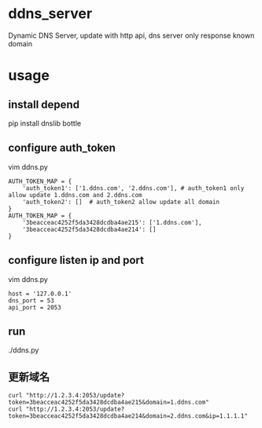# ddns_server
Dynamic DNS Server, update with http api, dns server only response known domain

# usage
## install depend
pip install dnslib bottle

## configure auth_token
vim ddns.py

```
AUTH_TOKEN_MAP = {
    'auth_token1': ['1.ddns.com', '2.ddns.com'], # auth_token1 only allow update 1.ddns.com and 2.ddns.com
    'auth_token2': []  # auth_token2 allow update all domain
}
AUTH_TOKEN_MAP = {
    '3beacceac4252f5da3428dcdba4ae215': ['1.ddns.com'],
    '3beacceac4252f5da3428dcdba4ae214': []
}
```

## configure listen ip and port
vim ddns.py

```
host = '127.0.0.1'
dns_port = 53
api_port = 2053
```

## run
./ddns.py

## 更新域名

```
curl "http://1.2.3.4:2053/update?token=3beacceac4252f5da3428dcdba4ae215&domain=1.ddns.com"
curl "http://1.2.3.4:2053/update?token=3beacceac4252f5da3428dcdba4ae214&domain=2.ddns.com&ip=1.1.1.1"
```

